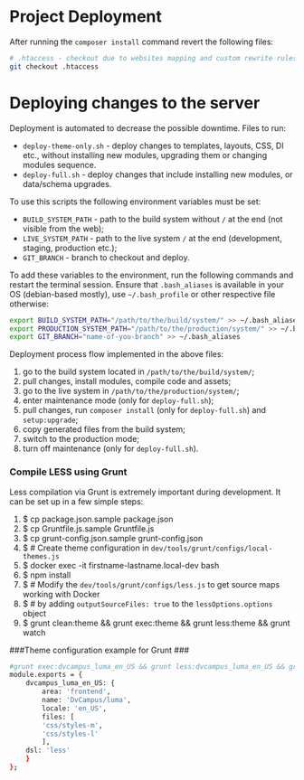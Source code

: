 # Project Deployment #

After running the `composer install` command revert the following files:

```bash
# .htaccess - checkout due to websites mapping and custom rewrite rules
git checkout .htaccess
```

# Deploying changes to the server #

Deployment is automated to decrease the possible downtime. Files to run:
- `deploy-theme-only.sh` - deploy changes to templates, layouts, CSS, DI etc., without installing new modules, upgrading them or changing modules sequence.
- `deploy-full.sh` - deploy changes that include installing new modules, or data/schema upgrades.
  

To use this scripts the following environment variables must be set:
- `BUILD_SYSTEM_PATH` - path to the build system without `/` at the end (not visible from the web);
- `LIVE_SYSTEM_PATH` - path to the live system `/` at the end (development, staging, production etc.);
- `GIT_BRANCH` - branch to checkout and deploy.
  

To add these variables to the environment, run the following commands and restart the terminal session. Ensure that
`.bash_aliases` is available in your OS (debian-based mostly), use `~/.bash_profile` or other respective file otherwise:

```bash
export BUILD_SYSTEM_PATH="/path/to/the/build/system/" >> ~/.bash_aliases
export PRODUCTION_SYSTEM_PATH="/path/to/the/production/system/" >> ~/.bash_aliases
export GIT_BRANCH="name-of-you-branch" >> ~/.bash_aliases
```

Deployment process flow implemented in the above files:

1) go to the build system located in `/path/to/the/build/system/`;
2) pull changes, install modules, compile code and assets;
3) go to the live system in `/path/to/the/production/system/`;
4) enter maintenance mode (only for `deploy-full.sh`);
5) pull changes, run `composer install` (only for `deploy-full.sh`) and `setup:upgrade`;
6) copy generated files from the build system;
7) switch to the production mode;
8) turn off maintenance (only for `deploy-full.sh`).

###  Compile LESS using Grunt ###

Less compilation via Grunt is extremely important during development. It can be set up in a few simple steps:

1) $ cp package.json.sample package.json
2) $ cp Gruntfile.js.sample Gruntfile.js
3) $ cp grunt-config.json.sample grunt-config.json
4) $ # Create theme configuration in `dev/tools/grunt/configs/local-themes.js`
5) $ docker exec -it firstname-lastname.local-dev bash
6) $ npm install
7) $ # Modify the `dev/tools/grunt/configs/less.js` to get source maps working with Docker
8) $ # by adding `outputSourceFiles: true` to the `lessOptions.options` object
9) $ grunt clean:theme && grunt exec:theme && grunt less:theme && grunt watch

###Theme configuration example for Grunt ###


```bash
#grunt exec:dvcampus_luma_en_US && grunt less:dvcampus_luma_en_US && grunt watch
module.exports = {
    dvcampus_luma_en_US: {
        area: 'frontend',
        name: 'DvCampus/luma',
        locale: 'en_US',
        files: [
        'css/styles-m',
        'css/styles-l'
        ],
    dsl: 'less'
    }
};
```
